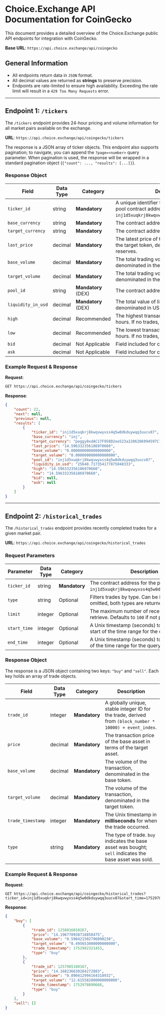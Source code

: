 # Choice.Exchange API Documentation for CoinGecko

This document provides a detailed overview of the Choice.Exchange public API endpoints for integration with CoinGecko.

**Base URL**: `https://api.choice.exchange/api/coingecko`

## General Information

* All endpoints return data in `JSON` format.
* All decimal values are returned as **strings** to preserve precision.
* Endpoints are rate-limited to ensure high availability. Exceeding the rate limit will result in a `429 Too Many Requests` error.

---

## Endpoint 1: `/tickers`

The `/tickers` endpoint provides 24-hour pricing and volume information for all market pairs available on the exchange.

**URL**: `https://api.choice.exchange/api/coingecko/tickers`

The response is a JSON array of ticker objects. This endpoint also supports pagination; to navigate, you can append the `?page=<number>` query parameter. When pagination is used, the response will be wrapped in a standard pagination object (`{"count": ..., "results": [...]}`).

### Response Object

| Field              | Data Type | Category           | Description                                                                                             |
| ------------------ | --------- | ------------------ | ------------------------------------------------------------------------------------------------------- |
| `ticker_id`        | string    | **Mandatory**      | A unique identifier for the trading pair, the pool contract address. Eg. `inj1d5xuqkrj8kwqvwyxss4q5w0dkduywqq3uucv87`.   |
| `base_currency`    | string    | **Mandatory**      | The contract address of the base token.                                                                 |
| `target_currency`  | string    | **Mandatory**      | The contract address of the target token.                                                               |
| `last_price`       | decimal   | **Mandatory**      | The latest price of the base token in terms of the target token, derived from the pool's asset reserves. |
| `base_volume`      | decimal   | **Mandatory**      | The total trading volume in the last 24 hours, denominated in the base token.                           |
| `target_volume`    | decimal   | **Mandatory**      | The total trading volume in the last 24 hours, denominated in the target token.                         |
| `pool_id`          | string    | **Mandatory** (DEX)| The contract address of the liquidity pool.                                                             |
| `liquidity_in_usd` | decimal   | **Mandatory** (DEX)| The total value of liquidity in the pool, denominated in USD.                                           |
| `high`             | decimal   | Recommended        | The highest transaction price in the last 24 hours. If no trades, defaults to `last_price`.             |
| `low`              | decimal   | Recommended        | The lowest transaction price in the last 24 hours. If no trades, defaults to `last_price`.              |
| `bid`              | decimal   | Not Applicable     | Field included for compatibility. Returns `null`.                                                       |
| `ask`              | decimal   | Not Applicable     | Field included for compatibility. Returns `null`.                                                       |

### Example Request & Response

**Request**:

```bash
GET https://api.choice.exchange/api/coingecko/tickers
```

**Response**:

```json
{
    "count": 22,
    "next": null,
    "previous": null,
    "results": [
        {
            "ticker_id": "inj1d5xuqkrj8kwqvwyxss4q5w0dkduywqq3uucv87",
            "base_currency": "inj",
            "target_currency": "peggy0xdAC17F958D2ee523a2206206994597C13D831ec7",
            "last_price": "14.596332356186970660",
            "base_volume": "0.000000000000000000",
            "target_volume": "0.000000000000000000",
            "pool_id": "inj1d5xuqkrj8kwqvwyxss4q5w0dkduywqq3uucv87",
            "liquidity_in_usd": "25648.717354177875048333",
            "high": "14.596332356186970660",
            "low": "14.596332356186970660",
            "bid": null,
            "ask": null
        }
    ]
}
```

---

## Endpoint 2: `/historical_trades`

The `/historical_trades` endpoint provides recently completed trades for a given market pair.

**URL**: `https://api.choice.exchange/api/coingecko/historical_trades`

### Request Parameters

| Parameter      | Data Type | Category     | Description                                                                                                                                |
| -------------- | --------- | ------------ | ------------------------------------------------------------------------------------------------------------------------------------------ |
| `ticker_id`    | string    | **Mandatory**| The contract address for the pair (e.g., `inj1d5xuqkrj8kwqvwyxss4q5w0dkduywqq3uucv87`).                                                                  |
| `type`         | string    | Optional     | Filters trades by type. Can be `buy` or `sell`. If omitted, both types are returned.                                                       |
| `limit`        | integer   | Optional     | The maximum number of recent trades to retrieve. Defaults to `100` if not provided.                                                        |
| `start_time`   | integer   | Optional     | A Unix timestamp (seconds) to specify the start of the time range for the query.                                                           |
| `end_time`     | integer   | Optional     | A Unix timestamp (seconds) to specify the end of the time range for the query.                                                             |

### Response Object

The response is a JSON object containing two keys: `"buy"` and `"sell"`. Each key holds an array of trade objects.

| Field             | Data Type | Category    | Description                                                                                                                            |
| ----------------- | --------- | ----------- | -------------------------------------------------------------------------------------------------------------------------------------- |
| `trade_id`        | integer   | **Mandatory** | A globally unique, stable integer ID for the trade, derived from `(block_number * 10000) + event_index`.                                 |
| `price`           | decimal   | **Mandatory** | The transaction price of the base asset in terms of the target asset.                                                                  |
| `base_volume`     | decimal   | **Mandatory** | The volume of the transaction, denominated in the base token.                                                                          |
| `target_volume`   | decimal   | **Mandatory** | The volume of the transaction, denominated in the target token.                                                                        |
| `trade_timestamp` | integer   | **Mandatory** | The Unix timestamp in **milliseconds** for when the trade occurred.                                                                    |
| `type`            | string    | **Mandatory** | The type of trade. `buy` indicates the base asset was bought; `sell` indicates the base asset was sold.                                  |

### Example Request & Response

**Request**:
```
GET https://api.choice.exchange/api/coingecko/historical_trades?ticker_id=inj1d5xuqkrj8kwqvwyxss4q5w0dkduywqq3uucv87&start_time=1752978890&end_time=1752982350
```

**Response**:
```json
{
    "buy": [
        {
            "trade_id": 1258016010267,
            "price": "14.196770938718858475",
            "base_volume": "0.598421502796090238",
            "target_volume": "8.495653000000000000",
            "trade_timestamp": 1752982321453,
            "type": "buy"
        },
        {
            "trade_id": 1257965180167,
            "price": "14.168236630284272883",
            "base_volume": "0.890412994164318932",
            "target_volume": "12.615582000000000000",
            "trade_timestamp": 1752978890668,
            "type": "buy"
        }
    ],
    "sell": []
}
```
